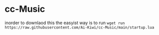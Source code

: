 # cc-Music

inorder to downlaod this the easyist way is to run ```wget run https://raw.githubusercontent.com/Ai-Kiwi/cc-Music/main/startup.lua```
